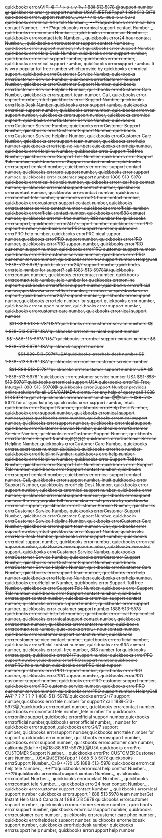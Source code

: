 quickbooks errorAVI®~~! © ™ ° × p ± v ‰ 1 888 513 5978 @  support  number @ quickbooks error  @ support number
USA@JEETôßPppu? 1 888 513 5978 quickbooks errorSupport  Number..,O»G++??ô US 1888-513-5978 quickbooks errornical help tele Number..,, ++??ôquickbooks errornical help contact Number..,, ++??ôquickbooks errornical support contact Number..,, quickbooks errorcontact Number..,, quickbooks errorcontact  Number..,, quickbooks errorcontact tele Number..,, quickbooks error24 hour contact Number..,, quickbooks errorcustomer support contact Number..,, quickbooks error support  number, Intuit quickbooks error Support  Number, quickbooks errorHelp Desk  Number, quickbooks error support number, quickbooks errornical support  number, quickbooks error number, quickbooks errornical support number, quickbooks errorsupport  number. It is very popular toll free number which provide by quickbooks errornical support, quickbooks errorCustomer Service  Number, quickbooks errorCustomer Service Number, quickbooks errorCustomer Support  Number, quickbooks errorCustomer Support Number, quickbooks errorCustomer Service Helpline Number, quickbooks errorCustomer Care Number, quickbooks errorsupport team  number. Call, quickbooks error support  number, Intuit quickbooks error Support  Number, quickbooks errorHelp Desk  Number, quickbooks error support number, quickbooks errornical support  number, quickbooks error number, quickbooks errornical support number, quickbooks errorsupport  number, quickbooks errornical support, quickbooks errorCustomer Service  Number, quickbooks errorCustomer Service Number, quickbooks errorCustomer Support  Number, quickbooks errorCustomer Support Number, quickbooks errorCustomer Service Helpline Number, quickbooks errorCustomer Care Number, quickbooks errorsupport team  number, quickbooks errorhelp number-quickbooks errorHelpline Number; quickbooks errorhelp  number, quickbooks errorHelpline Number, quickbooks error Support Toll free Number, quickbooks errorSupport Tele Number, quickbooks error Support Tele number, quickbooks error Support contact number, quickbooks errorsupport contact number, quickbooks errornical support contact number, quickbooks errorpro support  number, quickbooks error support  number. quickbooks error customer support  number 1888-513-5978 quickbooks errornical help tele number, quickbooks errornical help contact number, quickbooks errornical support contact number, quickbooks errorcontact number, quickbooks errorcontact  number, quickbooks errorcontact tele number, quickbooks error24 hour contact number, quickbooks errorcustomer support contact number, quickbooks errorcustomer service contact number, quickbooks errorofficial number, quickbooks errorofficial contact number, quickbooks error888 contact number, quickbooks errortoll free number, 888 number for quickbooks errorsupport, quickbooks error24/7 support  number quickbooks errorPRO support  number,quickbooks errorPRO support  number,quickbooks errorPRO help  number, quickbooks errorPRO nical support number.quickbooks errorPRO support number, quickbooks errorPRO  number, quickbooks errorPRO  support number, quickbooks errorPRO customer support number, quickbooks errorPRO customer support  number, quickbooks errorPRO customer service  number, quickbooks errorPRO  customer service  number, quickbooks errorPRO support  number. Help@Call 1-888-513-5978/.quickbooks error24/7 support  number,quickbooks errortele number for support? call 1888-513-5978@./quickbooks errorcontact number, quickbooks errorcontact  number, quickbooks errorcontact tele number,,tele number for quickbooks erroronline support,quickbooks errorofficial support number,quickbooks errorofficial number,quickbooks error official  number,,, number for quickbooks error support,,quickbooks error24/7 support  number,,quickbooks errorsupport number,quickbooks errortele number for support quickbooks error number, quickbooks errorsupport  number, quickbooks error support number, quickbooks errorcustomer care number, quickbooks errornical support number $$1-888-513-5978"USA"quickbooks errorcustomer service  numbers $$1-888-513-5978"USA"quickbooks erroronline nical support  number $$1-888-513-5978"USA"quickbooks errornical support contact number $$1-888-513-5978"USA"quickbook  support number $$1-888-513-5978"USA"quickbooks errorhelp desk  number $$1-888-513-5978"USA"quickbooks erroronline customer service number $$1-888-513-5978""quickbooks errorcustomer support number USA $$1-888-513-5978""quickbooks errorcustomer service number USA $$1-888-513-5978""quickbooks errornical support USA quickbooks errorToll Free, Intuit@(1-888-513-5978)@ quickbooks error Support  Number provides online solution for all USA/CANADA clients. For any help of query call 1 888 513 5978 to get all quickbooks erroraccount solution. @@Call, 1-888-513-5978 for all type help by quickbooks error support  number, Intuit quickbooks error Support  Number, quickbooks errorHelp Desk  Number, quickbooks error support number, quickbooks errornical support  number,@@@ quickbooks error number, quickbooks errornical support number, quickbooks errorsupport  number, quickbooks errornical support, quickbooks errorCustomer Service  Number, quickbooks errorCustomer Service Number, quickbooks errorCustomer Support  Number, quickbooks errorCustomer Support Number,@@@@ quickbooks errorCustomer Service Helpline Number, quickbooks errorCustomer Care Number, quickbooks errorsupport team  number, @@@@@ quickbooks errorhelp number-quickbooks errorHelpline Number; quickbooks errorhelp  number-quickbooks errorHelpline Number, quickbooks error Support Toll free Number, quickbooks errorSupport Tele Number, quickbooks error Support Tele number, quickbooks error Support contact number, quickbooks errorsupport contact number, quickbooks errornical support contact number. Call, quickbooks error support  number, Intuit quickbooks error Support  Number, quickbooks errorHelp Desk  Number, quickbooks error support number, quickbooks errornical support  number, quickbooks error number, quickbooks errornical support number, quickbooks errorsupport  number. It is very popular toll free number which provide by quickbooks errornical support, quickbooks errorCustomer Service  Number, quickbooks errorCustomer Service Number, quickbooks errorCustomer Support  Number, quickbooks errorCustomer Support Number, quickbooks errorCustomer Service Helpline Number, quickbooks errorCustomer Care Number, quickbooks errorsupport team  number. Call, quickbooks error support  number, Intuit quickbooks error Support  Number, quickbooks errorHelp Desk  Number, quickbooks error support number, quickbooks errornical support  number, quickbooks error number, quickbooks errornical support number, quickbooks errorsupport  number, quickbooks errornical support, quickbooks errorCustomer Service  Number, quickbooks errorCustomer Service Number, quickbooks errorCustomer Support  Number, quickbooks errorCustomer Support Number, quickbooks errorCustomer Service Helpline Number, quickbooks errorCustomer Care Number, quickbooks errorsupport team  number, quickbooks errorhelp number-quickbooks errorHelpline Number; quickbooks errorhelp  number, quickbooks errorHelpline Number, quickbooks error Support Toll free Number, quickbooks errorSupport Tele Number, quickbooks error Support Tele number, quickbooks error Support contact number, quickbooks errorsupport contact number, quickbooks errornical support contact number, quickbooks errorpro support  number, quickbooks error support  number. quickbooks error customer support  number 1888-513-5978 quickbooks errornical help tele number, quickbooks errornical help contact number, quickbooks errornical support contact number, quickbooks errorcontact number, quickbooks errorcontact  number, quickbooks errorcontact tele number, quickbooks error24 hour contact number, quickbooks errorcustomer support contact number, quickbooks errorcustomer service contact number, quickbooks errorofficial number, quickbooks errorofficial contact number, quickbooks error888 contact number, quickbooks errortoll free number, 888 number for quickbooks errorsupport, quickbooks error24/7 support  number quickbooks errorPRO support  number,quickbooks errorPRO support  number,quickbooks errorPRO help  number, quickbooks errorPRO nical support number.quickbooks errorPRO support number, quickbooks errorPRO  number, quickbooks errorPRO  support number, quickbooks errorPRO customer support number, quickbooks errorPRO customer support  number, quickbooks errorPRO customer service  number, quickbooks errorPRO  customer service  number, quickbooks errorPRO support  number. Help@Call AVI~~? ? ? ? ? ? ?  1-888-513-5978/.quickbooks error24/7 support  number,quickbooks errortele number for support? call 1888-513-5978@./quickbooks errorcontact number, quickbooks errorcontact  number, quickbooks errorcontact tele number,,tele number for quickbooks erroronline support,quickbooks errorofficial support number,quickbooks errorofficial number,quickbooks error official  number,,, number for quickbooks error support,,quickbooks error24/7 support  number,,quickbooks errorsupport number,quickbooks errortele number for support quickbooks error number, quickbooks errorsupport  number, quickbooks error support number, quickbooks errorcustomer care number, california@dail **))@18~88.513~5978(((@USA quickbooks errorPro CUSTOMER Support  Number..,, quickbooks errorPro CUSTOMER Customer care  Number..,..USA@JEETôßPppu? 1 888 513 5978  quickbooks errorSupport  Number..,O»G++??ô US 1888-513-5978 quickbooks errornical help tele Number..,, ++??ôquickbooks errornical help contact Number..,, ++??ôquickbooks errornical support contact Number..,, quickbooks errorcontact Number..,,  quickbooks errorcontact  Number..,, quickbooks errorcontact tele Number..,, quickbooks error24 hour contact Number..,, quickbooks errorcustomer support contact Number..,, quickbooks errornical support number quickbooks errorsupport 1 888 513 5978 team  numberGet Instant Help Usa & Canada at 1 888 513 5978 quickbooks errorcustomer support  number , quickbooks errorcustomer service number , quickbooks error support number, quickbooks errornical support number, quickbooks errorcustomer care number , quickbooks errorcustomer care phoe number , quickbooks errorhelpdesk support  number, quickbooks errorhelpdesk support number, quickbooks errorhelpdesk number, quickbooks errorsupport help number, quickbooks errorsupport help number